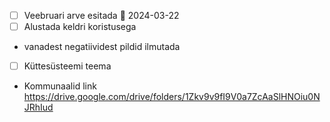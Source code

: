 - [ ] Veebruari arve esitada 📅 2024-03-22 
- [ ] Alustada keldri koristusega
- vanadest negatiividest pildid ilmutada
- [ ] Küttesüsteemi teema

- Kommunaalid link https://drive.google.com/drive/folders/1Zkv9v9fI9V0a7ZcAaSlHNOiu0NJRhIud